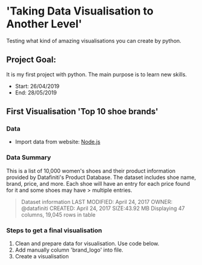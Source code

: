 # 'Taking Data Visualisation to Another Level'

Testing what kind of amazing visualisations you can create by python.

## Project Goal: 

It is my first project with python. The main purpose is to learn new skills. 

- Start: 26/04/2019
- End: 28/05/2019

## First Visualisation 'Top 10 shoe brands'

### Data

- Import data from website: [Node.js](https://data.world/datafiniti/womens-shoe-prices)

### Data Summary

This is a list of 10,000 women's shoes and their product information provided by Datafiniti's Product Database.
The dataset includes shoe name, brand, price, and more. Each shoe will have an entry for each price found for it and some shoes may have > multiple entries.

> Dataset information
> LAST MODIFIED: April 24, 2017
> OWNER: @datafiniti
> CREATED: April 24, 2017
> SIZE:43.92 MB
> Displaying 47 columns, 19,045 rows in table

### Steps to get a final visualisation 

1. Clean and prepare data for visualisation. Use code below.
2. Add manually column 'brand_logo' into file.
3. Create a visualisation
